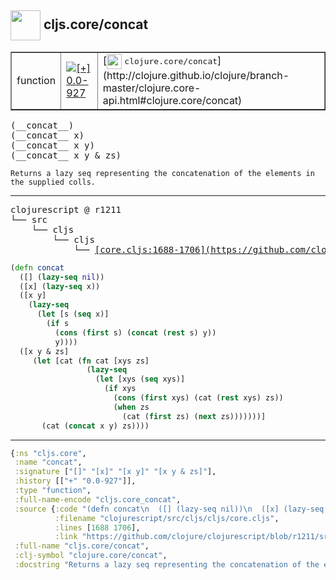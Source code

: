 ## <img width="48px" valign="middle" src="http://i.imgur.com/Hi20huC.png"> cljs.core/concat

 <table border="1">
<tr>
<td>function</td>
<td><a href="https://github.com/cljsinfo/api-refs/tree/0.0-927"><img valign="middle" alt="[+] 0.0-927" src="https://img.shields.io/badge/+-0.0--927-lightgrey.svg"></a> </td>
<td>
[<img height="24px" valign="middle" src="http://i.imgur.com/1GjPKvB.png"> <samp>clojure.core/concat</samp>](http://clojure.github.io/clojure/branch-master/clojure.core-api.html#clojure.core/concat)
</td>
</tr>
</table>

 <samp>
(__concat__)<br>
(__concat__ x)<br>
(__concat__ x y)<br>
(__concat__ x y & zs)<br>
</samp>

```
Returns a lazy seq representing the concatenation of the elements in the supplied colls.
```

---

 <pre>
clojurescript @ r1211
└── src
    └── cljs
        └── cljs
            └── <ins>[core.cljs:1688-1706](https://github.com/clojure/clojurescript/blob/r1211/src/cljs/cljs/core.cljs#L1688-L1706)</ins>
</pre>

```clj
(defn concat
  ([] (lazy-seq nil))
  ([x] (lazy-seq x))
  ([x y]
    (lazy-seq
      (let [s (seq x)]
        (if s
          (cons (first s) (concat (rest s) y))
          y))))
  ([x y & zs]
     (let [cat (fn cat [xys zs]
                 (lazy-seq
                   (let [xys (seq xys)]
                     (if xys
                       (cons (first xys) (cat (rest xys) zs))
                       (when zs
                         (cat (first zs) (next zs)))))))]
       (cat (concat x y) zs))))
```


---

```clj
{:ns "cljs.core",
 :name "concat",
 :signature ["[]" "[x]" "[x y]" "[x y & zs]"],
 :history [["+" "0.0-927"]],
 :type "function",
 :full-name-encode "cljs.core_concat",
 :source {:code "(defn concat\n  ([] (lazy-seq nil))\n  ([x] (lazy-seq x))\n  ([x y]\n    (lazy-seq\n      (let [s (seq x)]\n        (if s\n          (cons (first s) (concat (rest s) y))\n          y))))\n  ([x y & zs]\n     (let [cat (fn cat [xys zs]\n                 (lazy-seq\n                   (let [xys (seq xys)]\n                     (if xys\n                       (cons (first xys) (cat (rest xys) zs))\n                       (when zs\n                         (cat (first zs) (next zs)))))))]\n       (cat (concat x y) zs))))",
          :filename "clojurescript/src/cljs/cljs/core.cljs",
          :lines [1688 1706],
          :link "https://github.com/clojure/clojurescript/blob/r1211/src/cljs/cljs/core.cljs#L1688-L1706"},
 :full-name "cljs.core/concat",
 :clj-symbol "clojure.core/concat",
 :docstring "Returns a lazy seq representing the concatenation of the elements in the supplied colls."}

```
